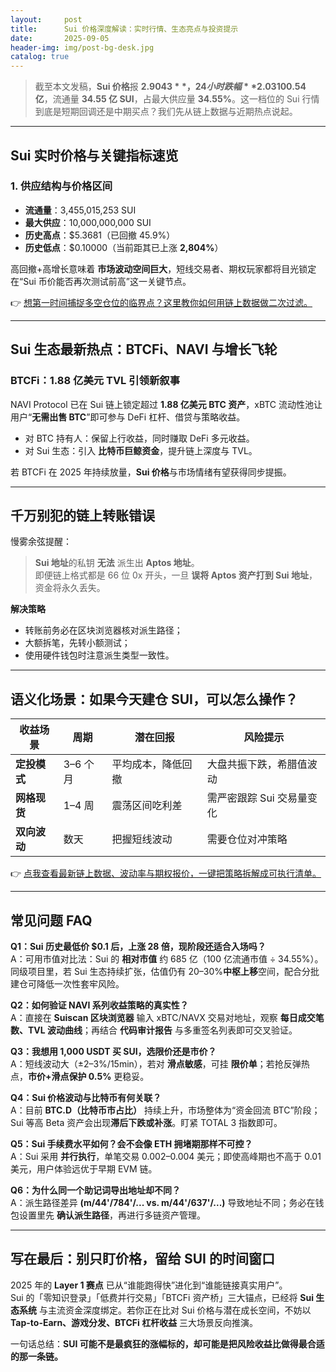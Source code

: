 ```yaml
---
layout:     post
title:      Sui 价格深度解读：实时行情、生态亮点与投资提示
date:       2025-09-05
header-img: img/post-bg-desk.jpg
catalog: true
---
```


> 截至本文发稿，**Sui 价格**报 **$2.9043**，24小时跌幅 **2.03%**，实时市值 **$100.54 亿**，流通量 **34.55 亿 SUI**，占最大供应量 **34.55%**。这一档位的 Sui 行情到底是短期回调还是中期买点？我们先从链上数据与近期热点说起。

---

## Sui 实时价格与关键指标速览

### 1. 供应结构与价格区间
- **流通量**：3,455,015,253 SUI  
- **最大供应**：10,000,000,000 SUI  
- **历史高点**：$5.3681（已回撤 45.9%）  
- **历史低点**：$0.10000（当前距其已上涨 **2,804%**）

高回撤+高增长意味着 **市场波动空间巨大**，短线交易者、期权玩家都将目光锁定在“Sui 币价能否再次测试前高”这一关键节点。  

👉 [想第一时间捕捉多空仓位的临界点？这里教你如何用链上数据做二次过滤。](https://okxdog.com/)

---

## Sui 生态最新热点：BTCFi、NAVI 与增长飞轮

### BTCFi：1.88 亿美元 TVL 引领新叙事
NAVI Protocol 已在 Sui 链上锁定超过 **1.88 亿美元 BTC 资产**，xBTC 流动性池让用户“**无需出售 BTC**”即可参与 DeFi 杠杆、借贷与策略收益。  
- 对 BTC 持有人：保留上行收益，同时赚取 DeFi 多元收益。  
- 对 Sui 生态：引入 **比特币巨鲸资金**，提升链上深度与 TVL。  

若 BTCFi 在 2025 年持续放量，**Sui 价格**与市场情绪有望获得同步提振。

---

## 千万别犯的链上转账错误

慢雾余弦提醒：  
> **Sui 地址**的私钥 **无法** 派生出 **Aptos 地址**。  
即便链上格式都是 66 位 0x 开头，一旦 **误将 Aptos 资产打到 Sui 地址**，资金将永久丢失。  

**解决策略**  
- 转账前务必在区块浏览器核对派生路径；  
- 大额拆笔，先转小额测试；  
- 使用硬件钱包时注意派生类型一致性。

---

## 语义化场景：如果今天建仓 SUI，可以怎么操作？

| 收益场景 | 周期 | 潜在回报 | 风险提示 |
|---|---|---|---|
|**定投模式**|3–6 个月| 平均成本，降低回撤| 大盘共振下跌，希腊值波动 |
|**网格现货**|1–4 周| 震荡区间吃利差| 需严密跟踪 Sui 交易量变化|
|**双向波动**|数天| 把握短线波动| 需要仓位对冲策略 |

👉 [点我查看最新链上数据、波动率与期权报价，一键把策略拆解成可执行清单。](https://okxdog.com/)

---

## 常见问题 FAQ

**Q1：Sui 历史最低价 $0.1 后，上涨 28 倍，现阶段还适合入场吗？**  
A：可用市值对比法：Sui 的 **相对市值** 约 685 亿（100 亿流通市值 ÷ 34.55%）。同级项目里，若 Sui 生态持续扩张，估值仍有 20–30%**中枢上移**空间，配合分批建仓可降低一次性套牢风险。  

**Q2：如何验证 NAVI 系列收益策略的真实性？**  
A：直接在 **Suiscan 区块浏览器** 输入 xBTC/NAVX 交易对地址，观察 **每日成交笔数、TVL 波动曲线**；再结合 **代码审计报告** 与多重签名列表即可交叉验证。  

**Q3：我想用 1,000 USDT 买 SUI，选限价还是市价？**  
A：短线波动大（±2–3%/15min），若对 **滑点敏感**，可挂 **限价单**；若抢反弹热点，**市价+滑点保护 0.5%** 更稳妥。  

**Q4：Sui 价格波动与比特币有何关联？**  
A：目前 **BTC.D（比特币市占比）** 持续上升，市场整体为“资金回流 BTC”阶段；Sui 等高 Beta 资产会出现**滞后下跌或补涨**。盯紧 TOTAL 3 指数即可。  

**Q5：Sui 手续费水平如何？会不会像 ETH 拥堵期那样不可控？**  
A：Sui 采用 **并行执行**，单笔交易 0.002–0.004 美元；即使高峰期也不高于 0.01 美元，用户体验远优于早期 EVM 链。  

**Q6：为什么同一个助记词导出地址却不同？**  
A：派生路径差异 **(m/44'/784'/... vs. m/44'/637'/...)** 导致地址不同；务必在钱包设置里先 **确认派生路径**，再进行多链资产管理。  

---

## 写在最后：别只盯价格，留给 SUI 的时间窗口

2025 年的 **Layer 1 赛点** 已从“谁能跑得快”进化到“谁能链接真实用户”。  
Sui 的「零知识登录」「低费并行交易」「BTCFi 资产桥」三大锚点，已经将 **Sui 生态系统** 与主流资金深度绑定。若你正在比对 Sui 价格与潜在成长空间，不妨以 **Tap-to-Earn、游戏分发、BTCFi 杠杆收益** 三大场景反向推演。  

一句话总结：**SUI 可能不是最疯狂的涨幅标的，却可能是把风险收益比做得最合适的那一条链。**